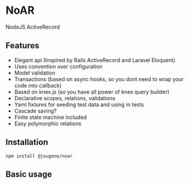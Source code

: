 # NoAR
NodeJS ActiveRecord

## Features
- Elegant api (Inspired by Rails ActiveRecord and Laravel Eloquent)
- Uses convention over configuration
- Model validation
- Transactions (based on async hooks, so you dont need to wrap your code into callback)
- Based on knex.js (so you have all power of knex query builder)
- Declarative scopes, relations, validations
- Yaml fixtures for seeding test data and using in tests
- Cascade saving?
- Finite state machine included
- Easy polymorphic relations

## Installation

`npm install @jougene/noar`

## Basic usage

```javascript
```
